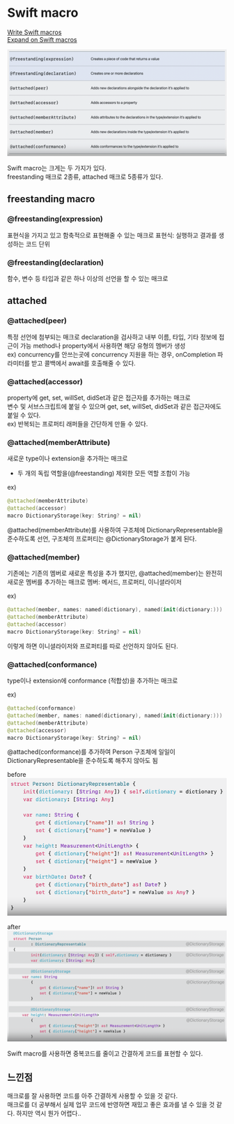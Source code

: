 # Swift macro
[Write Swift macros](https://developer.apple.com/videos/play/wwdc2023/10166/)  
[Expand on Swift macros](https://developer.apple.com/videos/play/wwdc2023/10167/)

![](image/Swift_macro_roles.png)

Swift macro는 크게는 두 가지가 있다.   
freestanding 매크로 2종류, attached 매크로 5종류가 있다.

## freestanding macro

### @freestanding(expression)
표현식을 가지고 있고 함축적으로 표현해줄 수 있는 매크로
표현식: 실행하고 결과를 생성하는 코드 단위


### @freestanding(declaration)
함수, 변수 등 타입과 같은 하나 이상의 선언을 할 수 있는 매크로


## attached

### @attached(peer)
특정 선언에 첨부되는 매크로
declaration을 검사하고 내부 이름, 타입, 기타 정보에 접근이 가능
method나 property에서 사용하면 해당 유형의 멤버가 생성  
ex) concurrency를 안쓰는곳에 concurrency 지원을 하는 경우, onCompletion 파라미터를 받고 콜백에서 await를 호출해줄 수 있다.

### @attached(accessor)
property에 get, set, willSet, didSet과 같은 접근자를 추가하는 매크로  
변수 및 서브스크립트에 붙일 수 있으며 get, set, willSet, didSet과 같은 접근자에도 붙일 수 있다.    
ex) 반복되는 프로퍼티 래퍼들을 간단하게 만들 수 있다.

### @attached(memberAttribute)
새로운 type이나 extension을 추가하는 매크로   
- 두 개의 독립 역할을(@freestanding) 제외한 모든 역할 조합이 가능

ex) 

```swift
@attached(memberAttribute)
@attached(accessor)
macro DictionaryStorage(key: String? = nil)
```

@attached(memberAttribute)를 사용하여 구조체에 DictionaryRepresentable을 준수하도록 선언,
구조체의 프로퍼티는 @DictionaryStorage가 붙게 된다.

### @attached(member)
기존에는 기존의 멤버로 새로운 특성을 추가 했지만, @attached(member)는 완전히 새로운 멤버를 추가하는 매크로
멤버: 메서드, 프로퍼티, 이니셜라이저

ex)

```swift
@attached(member, names: named(dictionary), named(init(dictionary:)))
@attached(memberAttribute)
@attached(accessor)
macro DictionaryStorage(key: String? = nil)
```

이렇게 하면 이니셜라이저와 프로퍼티를 따로 선언하지 않아도 된다.

### @attached(conformance)

type이나 extension에 conformance (적합성)을 추가하는 매크로

ex)

```swift
@attached(conformance)
@attached(member, names: named(dictionary), named(init(dictionary:)))
@attached(memberAttribute)
@attached(accessor)
macro DictionaryStorage(key: String? = nil)
```

@attached(conformance)를 추가하여 Person 구조체에 일일이 DictionaryRepresentable을 준수하도록 해주지 않아도 됨 

before
![](image/swift_macro_before.png)

after
![](image/swift_macro_after.png)

Swift macro를 사용하면 중복코드를 줄이고 간결하게 코드를 표현할 수 있다.


## 느낀점
매크로를 잘 사용하면 코드를 아주 간결하게 사용할 수 있을 것 같다.   
매크로를 더 공부해서 실제 업무 코드에 반영하면 재밌고 좋은 효과를 낼 수 있을 것 같다.
하지만 역시 뭔가 어렵다..
